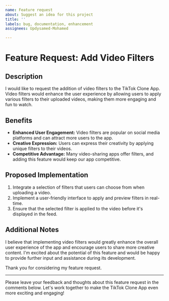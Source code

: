 ```yaml
---
name: Feature request
about: Suggest an idea for this project
title: ''
labels: bug, documentation, enhancement
assignees: Updysamed-Mohamed

---
```


# Feature Request: Add Video Filters

## Description

I would like to request the addition of video filters to the TikTok Clone App. Video filters would enhance the user experience by allowing users to apply various filters to their uploaded videos, making them more engaging and fun to watch.

## Benefits

- **Enhanced User Engagement:** Video filters are popular on social media platforms and can attract more users to the app.
- **Creative Expression:** Users can express their creativity by applying unique filters to their videos.
- **Competitive Advantage:** Many video-sharing apps offer filters, and adding this feature would keep our app competitive.

## Proposed Implementation

1. Integrate a selection of filters that users can choose from when uploading a video.
2. Implement a user-friendly interface to apply and preview filters in real-time.
3. Ensure that the selected filter is applied to the video before it's displayed in the feed.

## Additional Notes

I believe that implementing video filters would greatly enhance the overall user experience of the app and encourage users to share more creative content. I'm excited about the potential of this feature and would be happy to provide further input and assistance during its development.

Thank you for considering my feature request.

---

Please leave your feedback and thoughts about this feature request in the comments below. Let's work together to make the TikTok Clone App even more exciting and engaging!
